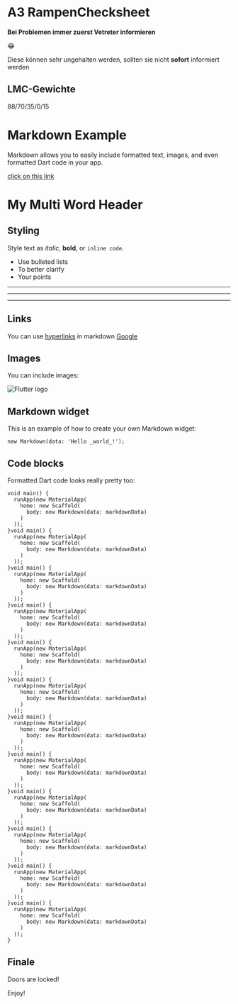 # A3 RampenChecksheet

__Bei Problemen immer zuerst Vetreter informieren__

😂

Diese können sehr ungehalten werden, sollten sie nicht __sofort__ informiert werden

## LMC-Gewichte

88/70/35/0/15

# Markdown Example
Markdown allows you to easily include formatted text, images, and even formatted Dart code in your app.

[click on this link](#finale)

# My Multi Word Header


## Styling
Style text as _italic_, __bold__, or `inline code`.

- Use bulleted lists
- To better clarify
- Your points

---
***
___


## Links
You can use [hyperlinks](tel://08001507090) in markdown
[Google](http://www.google.com)

## Images

You can include images:

![Flutter logo](https://flutter.io/images/flutter-mark-square-100.png#100x100)

## Markdown widget

This is an example of how to create your own Markdown widget:

    new Markdown(data: 'Hello _world_!');

## Code blocks
Formatted Dart code looks really pretty too:

```
void main() {
  runApp(new MaterialApp(
    home: new Scaffold(
      body: new Markdown(data: markdownData)
    )
  ));
}void main() {
  runApp(new MaterialApp(
    home: new Scaffold(
      body: new Markdown(data: markdownData)
    )
  ));
}void main() {
  runApp(new MaterialApp(
    home: new Scaffold(
      body: new Markdown(data: markdownData)
    )
  ));
}void main() {
  runApp(new MaterialApp(
    home: new Scaffold(
      body: new Markdown(data: markdownData)
    )
  ));
}void main() {
  runApp(new MaterialApp(
    home: new Scaffold(
      body: new Markdown(data: markdownData)
    )
  ));
}void main() {
  runApp(new MaterialApp(
    home: new Scaffold(
      body: new Markdown(data: markdownData)
    )
  ));
}void main() {
  runApp(new MaterialApp(
    home: new Scaffold(
      body: new Markdown(data: markdownData)
    )
  ));
}void main() {
  runApp(new MaterialApp(
    home: new Scaffold(
      body: new Markdown(data: markdownData)
    )
  ));
}void main() {
  runApp(new MaterialApp(
    home: new Scaffold(
      body: new Markdown(data: markdownData)
    )
  ));
}void main() {
  runApp(new MaterialApp(
    home: new Scaffold(
      body: new Markdown(data: markdownData)
    )
  ));
}void main() {
  runApp(new MaterialApp(
    home: new Scaffold(
      body: new Markdown(data: markdownData)
    )
  ));
}void main() {
  runApp(new MaterialApp(
    home: new Scaffold(
      body: new Markdown(data: markdownData)
    )
  ));
}
```
## Finale

Doors are locked!

Enjoy!

